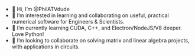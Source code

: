 - 👋 Hi, I’m @PhilATVdude
- 👀 I’m interested in learning and collaborating on useful, practical numerical software for Engineers & Scientists.
- 🌱 I’m currently learning CUDA, C++, and Electron/NodeJS/V8 deeper. Love Python!
- 💞️ I’m looking to collaborate on solving matrix and linear algebra projects, with applications in circuits.

<!---
PhilATVdude/PhilATVdude is a ✨ special ✨ repository because its `README.md` (this file) appears on your GitHub profile.
You can click the Preview link to take a look at your changes.
--->

